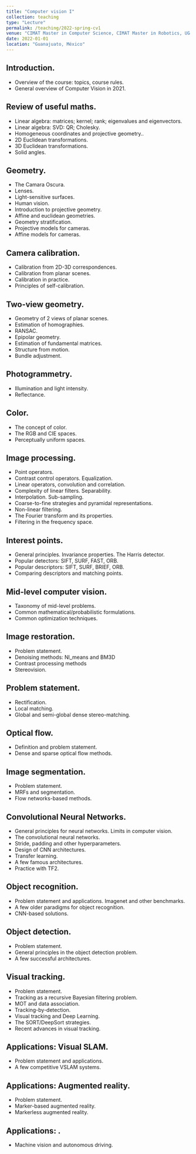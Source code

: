 ```yaml
---
title: "Computer vision I"
collection: teaching
type: "Lecture"
permalink: /teaching/2022-spring-cv1
venue: "CIMAT Master in Computer Science, CIMAT Master in Robotics, UG B.Sc. in Computational Mathematics"
date: 2022-01-01
location: "Guanajuato, México"
---
```


## Introduction.

  * Overview of the course: topics, course rules.
  * General overview of Computer Vision in 2021.

## Review of useful maths.

  * Linear algebra: matrices; kernel; rank; eigenvalues and eigenvectors.
  * Linear algebra: SVD: QR; Cholesky.
  * Homogeneous coordinates and projective geometry..
  * 2D Euclidean transformations.
  * 3D Euclidean transformations.
  * Solid angles.

## Geometry.

  * The Camara Oscura.
  * Lenses.
  * Light-sensitive surfaces.
  * Human vision.
  * Introduction to projective geometry.
  * Affine and euclidean geometries.
  * Geometry stratification.
  * Projective models for cameras.
  * Affine models for cameras.

## Camera calibration.

  * Calibration from 2D-3D correspondences.
  * Calibration from planar scenes.
  * Calibration in practice.
  * Principles of self-calibration.

## Two-view geometry.

  * Geometry of 2 views of planar scenes.
  * Estimation of homographies.
  * RANSAC.
  * Epipolar geometry.
  * Estimation of fundamental matrices.
  * Structure from motion.
  * Bundle adjustment.

## Photogrammetry.

  * Illumination and light intensity.
  * Reflectance.

## Color.

  * The concept of color.
  * The RGB and CIE spaces.
  * Perceptually uniform spaces.

## Image processing.

  * Point operators.
  * Contrast control operators. Equalization.
  * Linear operators, convolution and correlation.
  * Complexity of linear filters. Separability.
  * Interpolation. Sub-sampling.
  * Coarse-to-fine strategies and pyramidal representations.
  * Non-linear filtering.
  * The Fourier transform and its properties.
  * Filtering in the frequency space.

## Interest points.

  * General principles. Invariance properties. The Harris detector.
  * Popular detectors: SIFT, SURF, FAST, ORB.
  * Popular descriptors: SIFT, SURF, BRIEF, ORB.
  * Comparing descriptors and matching points.

## Mid-level computer vision.

  * Taxonomy of mid-level problems.
  * Common mathematical/probabilistic formulations.
  * Common optimization techniques.

## Image restoration.

  * Problem statement.
  * Denoising methods: Nl_means and BM3D
  * Contrast processing methods
  * Stereovision.

## Problem statement.

  * Rectification.
  * Local matching.
  * Global and semi-global dense stereo-matching.

## Optical flow.

  * Definition and problem statement.
  * Dense and sparse optical flow methods.

## Image segmentation.

  * Problem statement.
  * MRFs and segmentation.
  * Flow networks-based methods.

## Convolutional Neural Networks.

  * General principles for neural networks. Limits in computer vision.
  * The convolutional neural networks.
  * Stride, padding and other hyperparameters.
  * Design of CNN architectures.
  * Transfer learning.
  * A few famous architectures.
  * Practice with TF2.

## Object recognition.

  * Problem statement and applications. Imagenet and other benchmarks.
  * A few older paradigms for object recognition.
  * CNN-based solutions.

## Object detection.

  * Problem statement.
  * General principles in the object detection problem.
  * A few successful architectures.

## Visual tracking.

  * Problem statement.
  * Tracking as a recursive Bayesian filtering problem.
  * MOT and data association.
  * Tracking-by-detection.
  * Visual tracking and Deep Learning.
  * The SORT/DeepSort strategies.
  * Recent advances in visual tracking.


## Applications: Visual SLAM.

  * Problem statement and applications.
  * A few competitive VSLAM systems.

## Applications: Augmented reality.

  * Problem statement.
  * Marker-based augmented reality.
  * Markerless augmented reality.

## Applications: .

  * Machine vision and autonomous driving.
